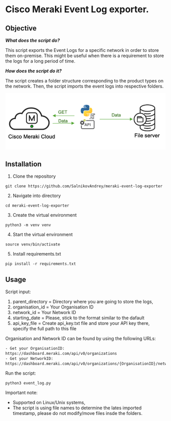 # Cisco Meraki Event Log exporter.

## Objective

***What does the script do?***

This script exports the Event Logs for a specific network in order to store them on-premise. 
This might be useful when there is a requirement to store the logs for a long period of time. 

***How does the script do it?***

The script creates a folder structure corresponding to the product types on the network.
Then, the script imports the event logs into respective folders.

![Automation](automation.png)

## Installation

1. Clone the repository
```console
git clone https://github.com/SalnikovAndrey/meraki-event-log-exporter
```
2. Navigate into directory
```console
cd meraki-event-log-exporter
```
3. Create the virtual environment
```console
python3 -m venv venv
```
4. Start the virtual environment
```console
source venv/bin/activate
```
5. Install requirements.txt
```console
pip install -r requirements.txt 
```

## Usage

Script input:

1. parent_directory = Directory where you are going to store the logs,
2. organisation_id = Your Organisation ID
3. network_id = Your Network ID
4. starting_date = Please, stick to the format similar to the dafault
5. api_key_file = Create api_key.txt file and store your API key there, specify the full path to this file

Organisation and Network ID can be found by using the following URLs:

	- Get your OrganisationID:
	https://dashboard.meraki.com/api/v0/organizations
	- Get your NetworkID:
	https://dashboard.meraki.com/api/v0/organizations/{OrganisationID}/networks
	
Run the script:
```console
python3 event_log.py
```

Important note:
- Supported on Linux/Unix systems,
- The script is using file names to determine the lates imported timestamp, please do not modify/move files insde the folders.


